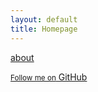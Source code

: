 ```yaml
---
layout: default
title: Homepage
---
```


[about](https://hiJen14.github.io/pages/about)


<a href="{{ site.github.owner_url }}" class="button"><small>Follow me on</small> GitHub</a>
